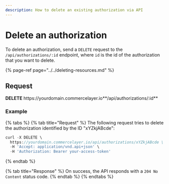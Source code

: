 ```yaml
---
description: How to delete an existing authorization via API
---
```


# Delete an authorization

To delete an authorization, send a `DELETE` request to the `/api/authorizations/:id` endpoint, where `id` is the id of the authorization that you want to delete.

{% page-ref page="../../deleting-resources.md" %}

## Request

**DELETE** https://<i></i>yourdomain.commercelayer.io**/api/authorizations/:id**

### Example

{% tabs %}
{% tab title="Request" %}
The following request tries to delete the authorization identified by the ID "xYZkjABcde":

```javascript
curl -X DELETE \
  https://yourdomain.commercelayer.io/api/authorizations/xYZkjABcde \
  -H 'Accept: application/vnd.api+json' \
  -H 'Authorization: Bearer your-access-token'
```
{% endtab %}

{% tab title="Response" %}
On success, the API responds with a `204 No Content` status code.
{% endtab %}
{% endtabs %}

